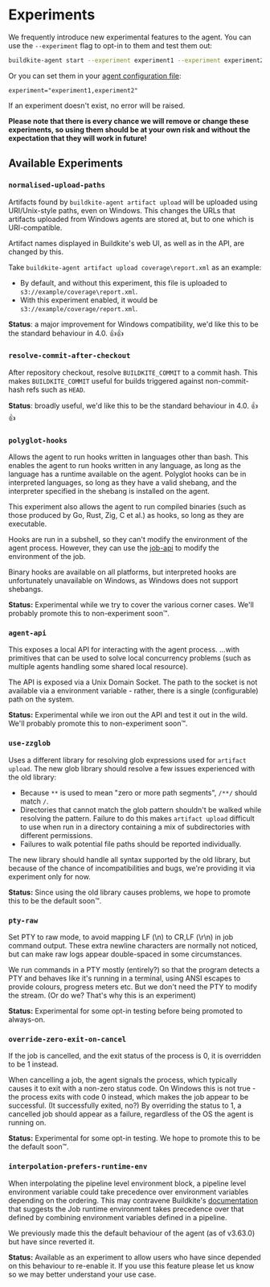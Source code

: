 # Experiments

We frequently introduce new experimental features to the agent. You can use the `--experiment` flag to opt-in to them and test them out:

```bash
buildkite-agent start --experiment experiment1 --experiment experiment2
```

Or you can set them in your [agent configuration file](https://buildkite.com/docs/agent/v3/configuration):

```
experiment="experiment1,experiment2"
```

If an experiment doesn't exist, no error will be raised.

**Please note that there is every chance we will remove or change these experiments, so using them should be at your own risk and without the expectation that they will work in future!**

## Available Experiments

### `normalised-upload-paths`

Artifacts found by `buildkite-agent artifact upload` will be uploaded using URI/Unix-style paths, even on Windows. This changes the URLs that artifacts uploaded from Windows agents are stored at, but to one which is URI-compatible.

Artifact names displayed in Buildkite's web UI, as well as in the API, are changed by this.

Take `buildkite-agent artifact upload coverage\report.xml` as an example:

- By default, and without this experiment, this file is uploaded to `s3://example/coverage\report.xml`.
- With this experiment enabled, it would be `s3://example/coverage/report.xml`.

**Status**: a major improvement for Windows compatibility, we'd like this to be the standard behaviour in 4.0. 👍👍

### `resolve-commit-after-checkout`

After repository checkout, resolve `BUILDKITE_COMMIT` to a commit hash. This makes `BUILDKITE_COMMIT` useful for builds triggered against non-commit-hash refs such as `HEAD`.

**Status**: broadly useful, we'd like this to be the standard behaviour in 4.0. 👍👍

### `polyglot-hooks`

Allows the agent to run hooks written in languages other than bash. This enables the agent to run hooks written in any language, as long as the language has a runtime available on the agent. Polyglot hooks can be in interpreted languages, so long as they have a valid shebang, and the interpreter specified in the shebang is installed on the agent.

This experiment also allows the agent to run compiled binaries (such as those produced by Go, Rust, Zig, C et al.) as hooks, so long as they are executable.

Hooks are run in a subshell, so they can't modify the environment of the agent process. However, they can use the [job-api](#job-api) to modify the environment of the job.

Binary hooks are available on all platforms, but interpreted hooks are unfortunately unavailable on Windows, as Windows does not support shebangs.

**Status:** Experimental while we try to cover the various corner cases. We'll probably promote this to non-experiment soon™️.

### `agent-api`

This exposes a local API for interacting with the agent process.
...with primitives that can be used to solve local concurrency problems (such as multiple agents handling some shared local resource).

The API is exposed via a Unix Domain Socket. The path to the socket is not available via a environment variable - rather, there is a single (configurable) path on the system.

**Status:** Experimental while we iron out the API and test it out in the wild. We'll probably promote this to non-experiment soon™.

### `use-zzglob`

Uses a different library for resolving glob expressions used for `artifact upload`.
The new glob library should resolve a few issues experienced with the old library:

- Because `**` is used to mean "zero or more path segments", `/**/` should match `/`.
- Directories that cannot match the glob pattern shouldn't be walked while resolving the pattern. Failure to do this makes `artifact upload` difficult to use when run in a directory containing a mix of subdirectories with different permissions.
- Failures to walk potential file paths should be reported individually.

The new library should handle all syntax supported by the old library, but because of the chance of incompatibilities and bugs, we're providing it via experiment only for now.

**Status:** Since using the old library causes problems, we hope to promote this to be the default soon™️.

### `pty-raw`

Set PTY to raw mode, to avoid mapping LF (\n) to CR,LF (\r\n) in job command output.
These extra newline characters are normally not noticed, but can make raw logs appear double-spaced
in some circumstances.

We run commands in a PTY mostly (entirely?) so that the program detects a PTY and behaves like it's
running in a terminal, using ANSI escapes to provide colours, progress meters etc. But we don't need
the PTY to modify the stream. (Or do we? That's why this is an experiment)

**Status:** Experimental for some opt-in testing before being promoted to always-on.

### `override-zero-exit-on-cancel`

If the job is cancelled, and the exit status of the process is 0, it is overridden to be 1 instead.

When cancelling a job, the agent signals the process, which typically causes it to exit with a
non-zero status code. On Windows this is not true - the process exits with code 0 instead, which
makes the job appear to be successful. (It successfully exited, no?) By overriding the status to 1,
a cancelled job should appear as a failure, regardless of the OS the agent is running on.

**Status:** Experimental for some opt-in testing. We hope to promote this to be the default soon™.

### `interpolation-prefers-runtime-env`

When interpolating the pipeline level environment block, a pipeline level environment variable could take precedence over environment variables depending on the ordering. This may contravene Buildkite's [documentation](https://buildkite.com/docs/pipelines/environment-variables#environment-variable-precedence) that suggests the Job runtime environment takes precedence over that defined by combining environment variables defined in a pipeline. 

We previously made this the default behaviour of the agent (as of v3.63.0) but have since reverted it.

**Status:** Available as an experiment to allow users who have since depended on this behaviour to re-enable it. If you use this feature please let us know so we may better understand your use case.
